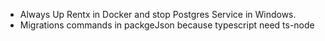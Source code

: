 - Always Up Rentx in Docker and stop Postgres Service in Windows.
- Migrations commands in packgeJson because typescript need ts-node